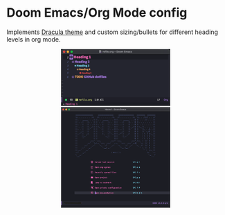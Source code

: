 # Doom Emacs/Org Mode config
Implements <a href="https://github.com/dracula/dracula-theme" target="_blank">Dracula theme</a> and custom sizing/bullets for different heading levels in org mode.
<div align=center>
  <img src="org-mode-config.png" width=50%> 
  <img src="doom-emacs.png" width=50%> 
</div>
